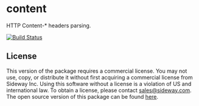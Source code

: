 # content

HTTP Content-* headers parsing.

[![Build Status](https://travis-ci.org/hapijs/content.svg?branch=v3-commercial)](https://travis-ci.org/hapijs/content)

## License

This version of the package requires a commercial license. You may not use, copy, or distribute it without first acquiring a commercial license from Sideway Inc. Using this software without a license is a violation of US and international law. To obtain a license, please contact [sales@sideway.com](mailto:sales@sideway.com). The open source version of this package can be found [here](https://github.com/hapijs/content).